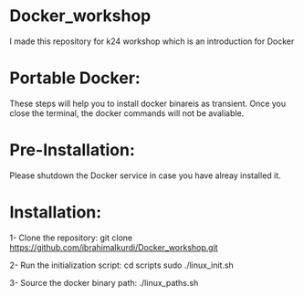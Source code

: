 # Docker_workshop
I made this repository for k24 workshop which is an introduction for Docker

# Portable Docker:
These steps will help you to install docker binareis as transient. 
Once you close the terminal, the docker commands will not be avaliable.

# Pre-Installation:
Please shutdown the Docker service in case you have alreay installed it. 

# Installation:
1- Clone the repository:
git clone https://github.com/ibrahimalkurdi/Docker_workshop.git

2- Run the initialization script:
cd scripts
sudo ./linux_init.sh

3- Source the docker binary path:
./linux_paths.sh

